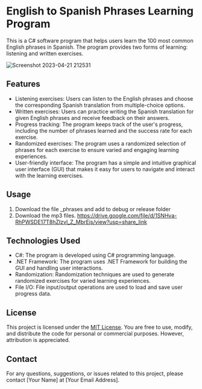 # English to Spanish Phrases Learning Program

This is a C# software program that helps users learn the 100 most common English phrases in Spanish. The program provides two forms of learning: listening and written exercises.

![Screenshot 2023-04-21 212531](https://user-images.githubusercontent.com/105819329/233759434-135c6048-207c-454d-a6a8-e78197cad113.png)

## Features

- Listening exercises: Users can listen to the English phrases and choose the corresponding Spanish translation from multiple-choice options.
- Written exercises: Users can practice writing the Spanish translation for given English phrases and receive feedback on their answers.
- Progress tracking: The program keeps track of the user's progress, including the number of phrases learned and the success rate for each exercise.
- Randomized exercises: The program uses a randomized selection of phrases for each exercise to ensure varied and engaging learning experiences.
- User-friendly interface: The program has a simple and intuitive graphical user interface (GUI) that makes it easy for users to navigate and interact with the learning exercises.

## Usage

1. Download the file _phrases and add to debug or release folder
2. Download the mp3 files. https://drive.google.com/file/d/1SNHva-RhPWSDE17T8hZIzvl_Z_MbrEjs/view?usp=share_link

## Technologies Used

- C#: The program is developed using C# programming language.
- .NET Framework: The program uses .NET Framework for building the GUI and handling user interactions.
- Randomization: Randomization techniques are used to generate randomized exercises for varied learning experiences.
- File I/O: File input/output operations are used to load and save user progress data.

## License

This project is licensed under the [MIT License](LICENSE). You are free to use, modify, and distribute the code for personal or commercial purposes. However, attribution is appreciated.

## Contact

For any questions, suggestions, or issues related to this project, please contact [Your Name] at [Your Email Address].
